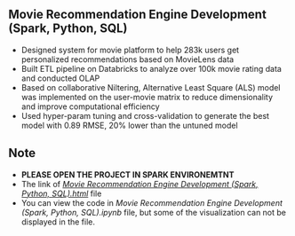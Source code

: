 ## Movie Recommendation Engine Development (Spark, Python, SQL)
- Designed system for movie platform to help 283k users get personalized recommendations based on MovieLens data
- Built ETL pipeline on Databricks to analyze over 100k movie rating data and conducted OLAP
- Based on collaborative Niltering, Alternative Least Square (ALS) model was implemented on the user-movie
matrix to reduce dimensionality and improve computational efficiency
- Used hyper-param tuning and cross-validation to generate the best model with 0.89 RMSE, 20% lower than the
untuned model 

## Note
- **PLEASE OPEN THE PROJECT IN SPARK ENVIRONEMTNT**
- The link of *[Movie Recommendation Engine Development (Spark, Python, SQL).html](https://databricks-prod-cloudfront.cloud.databricks.com/public/4027ec902e239c93eaaa8714f173bcfc/2380371066905300/4283440112626284/5557569986804847/latest.html)* file
- You can view the code in *Movie Recommendation Engine Development (Spark, Python, SQL).ipynb* file, but some of the visualization can not be displayed in the file.